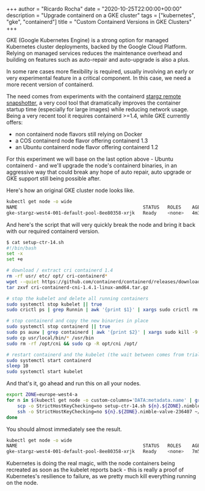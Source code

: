 +++
author = "Ricardo Rocha"
date = "2020-10-25T22:00:00+00:00"
description = "Upgrade containerd on a GKE cluster"
tags = ["kubernetes", "gke", "containerd"]
title = "Custom Containerd Versions in GKE Clusters"
+++

GKE (Google Kubernetes Engine) is a strong option for managed Kubernetes
cluster deployments, backed by the Google Cloud Platform. Relying on managed
services reduces the maintenance overhead and building on features such as
auto-repair and auto-upgrade is also a plus.

In some rare cases more flexibility is required, usually involving an early or
very experimental feature in a critical component. In this case, we need a more
recent version of containerd.

The need comes from experiments with the containerd [stargz remote
snapshotter](https://github.com/containerd/stargz-snapshotter), a very cool
tool that dramatically improves the container startup time (especially for
large images) while reducing network usage. Being a very recent tool it
requires containerd >=1.4, while GKE currently offers:
* non containerd node flavors still relying on Docker
* a COS containerd node flavor offering containerd 1.3
* an Ubuntu containerd node flavor offering containerd 1.2

For this experiment we will base on the last option above - Ubuntu containerd - 
and we'll upgrade the node's containerd binaries, in an aggressive way that
could break any hope of auto repair, auto upgrade or GKE support still
being possible after.

Here's how an original GKE cluster node looks like.
```bash
kubectl get node -o wide
NAME                                              STATUS   ROLES    AGE     VERSION             INTERNAL-IP   EXTERNAL-IP    OS-IMAGE             KERNEL-VERSION   CONTAINER-RUNTIME
gke-stargz-west4-001-default-pool-8ee80358-xrjk   Ready    <none>   4m38s   v1.17.12-gke.1501   10.164.0.9    34.91.157.64   Ubuntu 18.04.5 LTS   5.4.0-1024-gcp   containerd://1.2.10
```

And here's the script that will very quickly break the node and bring it back
with our required containerd version.
```bash
$ cat setup-ctr-14.sh
#!/bin/bash
set -x
set +e

# download / extract cri containerd 1.4
rm -rf usr/ etc/ opt/ cri-containerd*
wget --quiet https://github.com/containerd/containerd/releases/download/v1.4.1/cri-containerd-cni-1.4.1-linux-amd64.tar.gz
tar zxvf cri-containerd-cni-1.4.1-linux-amd64.tar.gz

# stop the kubelet and delete all running containers
sudo systemctl stop kubelet || true
sudo crictl ps | grep Runnin | awk '{print $1}' | xargs sudo crictl rm -f || true

# stop containerd and copy the new binaries in place
sudo systemctl stop containerd || true
sudo ps auxw | grep containerd | awk '{print $2}' | xargs sudo kill -9 || true
sudo cp usr/local/bin/* /usr/bin
sudo rm -rf /opt/cni && sudo cp -R opt/cni /opt/

# restart containerd and the kubelet (the wait between comes from trial and error)
sudo systemctl start containerd
sleep 10
sudo systemctl start kubelet
```

And that's it, go ahead and run this on all your nodes.
```bash
export ZONE=europe-west4-a
for n in $(kubectl get node -o custom-columns='DATA:metadata.name' | grep gke); do
	scp -o StrictHostKeyChecking=no setup-ctr-14.sh ${n}.${ZONE}.nimble-valve-236407:~/
	ssh -o StrictHostKeyChecking=no ${n}.${ZONE}.nimble-valve-236407 ~/setup-ctr-14.sh
done
```

You should almost immediately see the result.
```bash
kubectl get node -o wide
NAME                                              STATUS   ROLES    AGE     VERSION             INTERNAL-IP   EXTERNAL-IP    OS-IMAGE             KERNEL-VERSION   CONTAINER-RUNTIME
gke-stargz-west4-001-default-pool-8ee80358-xrjk   Ready    <none>   7m52s   v1.17.12-gke.1501   10.164.0.9    34.91.157.64   Ubuntu 18.04.5 LTS   5.4.0-1024-gcp   containerd://1.4.1
```

Kubernetes is doing the real magic, with the node containers
being recreated as soon as the kubelet reports back - this is really a proof of
Kubernetes's resilience to failure, as we pretty much kill everything running
on the node.
